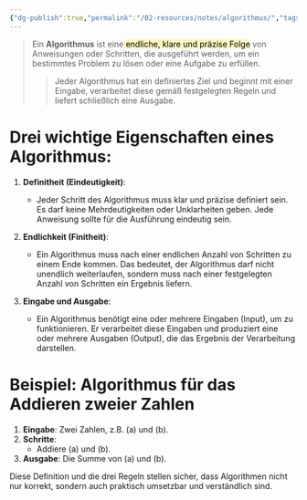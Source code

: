 ```yaml
---
{"dg-publish":true,"permalink":"/02-resources/notes/algorithmus/","tags":["algorithmus","code/algorithmus"],"noteIcon":"","updated":"2025-07-12T13:31:41.284+02:00"}
---
```


>Ein **Algorithmus** ist eine<mark style="background: #FFF3A3A6;"> endliche, klare und präzise Folge</mark> von Anweisungen oder Schritten, die ausgeführt werden, um ein bestimmtes Problem zu lösen oder eine Aufgabe zu erfüllen. 
>>Jeder Algorithmus hat ein definiertes Ziel und beginnt mit einer Eingabe, verarbeitet diese gemäß festgelegten Regeln und liefert schließlich eine Ausgabe.

# Drei wichtige Eigenschaften eines Algorithmus:

1. **Definitheit (Eindeutigkeit)**:
   - Jeder Schritt des Algorithmus muss klar und präzise definiert sein. Es darf keine Mehrdeutigkeiten oder Unklarheiten geben. Jede Anweisung sollte für die Ausführung eindeutig sein.

2. **Endlichkeit (Finitheit)**:
   - Ein Algorithmus muss nach einer endlichen Anzahl von Schritten zu einem Ende kommen. Das bedeutet, der Algorithmus darf nicht unendlich weiterlaufen, sondern muss nach einer festgelegten Anzahl von Schritten ein Ergebnis liefern.

3. **Eingabe und Ausgabe**:
   - Ein Algorithmus benötigt eine oder mehrere Eingaben (Input), um zu funktionieren. Er verarbeitet diese Eingaben und produziert eine oder mehrere Ausgaben (Output), die das Ergebnis der Verarbeitung darstellen.

# Beispiel: Algorithmus für das Addieren zweier Zahlen
1. **Eingabe**: Zwei Zahlen, z.B. \(a\) und \(b\).
2. **Schritte**: 
   - Addiere \(a\) und \(b\).
3. **Ausgabe**: Die Summe von \(a\) und \(b\).

Diese Definition und die drei Regeln stellen sicher, dass Algorithmen nicht nur korrekt, sondern auch praktisch umsetzbar und verständlich sind.